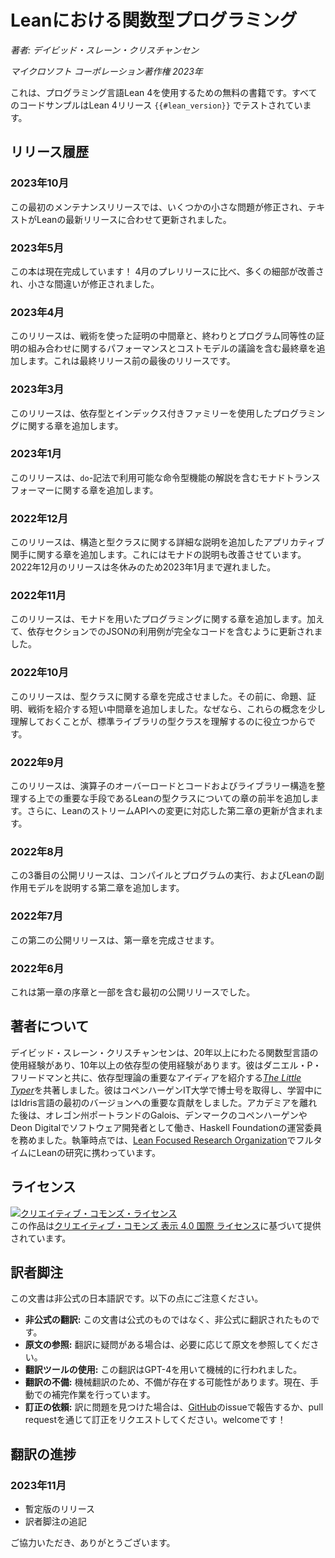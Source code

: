 # Leanにおける関数型プログラミング

*著者: デイビッド・スレーン・クリスチャンセン*

*マイクロソフト コーポレーション著作権 2023年*



これは、プログラミング言語Lean 4を使用するための無料の書籍です。すべてのコードサンプルはLean 4リリース `{{#lean_version}}` でテストされています。

## リリース履歴

### 2023年10月

この最初のメンテナンスリリースでは、いくつかの小さな問題が修正され、テキストがLeanの最新リリースに合わせて更新されました。

### 2023年5月

この本は現在完成しています！ 4月のプレリリースに比べ、多くの細部が改善され、小さな間違いが修正されました。

### 2023年4月

このリリースは、戦術を使った証明の中間章と、終わりとプログラム同等性の証明の組み合わせに関するパフォーマンスとコストモデルの議論を含む最終章を追加します。これは最終リリース前の最後のリリースです。

### 2023年3月

このリリースは、依存型とインデックス付きファミリーを使用したプログラミングに関する章を追加します。

### 2023年1月

このリリースは、`do`-記法で利用可能な命令型機能の解説を含むモナドトランスフォーマーに関する章を追加します。

### 2022年12月

このリリースは、構造と型クラスに関する詳細な説明を追加したアプリカティブ関手に関する章を追加します。これにはモナドの説明も改善させています。2022年12月のリリースは冬休みのため2023年1月まで遅れました。

### 2022年11月

このリリースは、モナドを用いたプログラミングに関する章を追加します。加えて、依存セクションでのJSONの利用例が完全なコードを含むように更新されました。

### 2022年10月

このリリースは、型クラスに関する章を完成させました。その前に、命題、証明、戦術を紹介する短い中間章を追加しました。なぜなら、これらの概念を少し理解しておくことが、標準ライブラリの型クラスを理解するのに役立つからです。

### 2022年9月

このリリースは、演算子のオーバーロードとコードおよびライブラリー構造を整理する上での重要な手段であるLeanの型クラスについての章の前半を追加します。さらに、LeanのストリームAPIへの変更に対応した第二章の更新が含まれます。

### 2022年8月

この3番目の公開リリースは、コンパイルとプログラムの実行、およびLeanの副作用モデルを説明する第二章を追加します。

### 2022年7月

この第二の公開リリースは、第一章を完成させます。

### 2022年6月

これは第一章の序章と一部を含む最初の公開リリースでした。

## 著者について

デイビッド・スレーン・クリスチャンセンは、20年以上にわたる関数型言語の使用経験があり、10年以上の依存型の使用経験があります。彼はダニエル・P・フリードマンと共に、依存型理論の重要なアイディアを紹介する[_The Little Typer_](https://thelittletyper.com/)を共著しました。彼はコペンハーゲンIT大学で博士号を取得し、学習中にはIdris言語の最初のバージョンへの重要な貢献をしました。アカデミアを離れた後は、オレゴン州ポートランドのGalois、デンマークのコペンハーゲンやDeon Digitalでソフトウェア開発者として働き、Haskell Foundationの運営委員を務めました。執筆時点では、[Lean Focused Research Organization](https://lean-fro.org)でフルタイムにLeanの研究に携わっています。

## ライセンス

<a rel="license" href="http://creativecommons.org/licenses/by/4.0/"><img alt="クリエイティブ・コモンズ・ライセンス" style="border-width:0" src="https://i.creativecommons.org/l/by/4.0/88x31.png" /></a><br />この作品は<a rel="license" href="http://creativecommons.org/licenses/by/4.0/">クリエイティブ・コモンズ 表示 4.0 国際 ライセンス</a>に基づいて提供されています。

## 訳者脚注
この文書は非公式の日本語訳です。以下の点にご注意ください。

- **非公式の翻訳:** この文書は公式のものではなく、非公式に翻訳されたものです。
- **原文の参照:** 翻訳に疑問がある場合は、必要に応じて原文を参照してください。
- **翻訳ツールの使用:** この翻訳はGPT-4を用いて機械的に行われました。
- **翻訳の不備:** 機械翻訳のため、不備が存在する可能性があります。現在、手動での補完作業を行っています。
- **訂正の依頼:** 訳に問題を見つけた場合は、[GitHub](https://github.com/ondanaoto/fp-lean-ja)のissueで報告するか、pull requestを通じて訂正をリクエストしてください。welcomeです！
## 翻訳の進捗
### 2023年11月
- 暫定版のリリース
- 訳者脚注の追記

ご協力いただき、ありがとうございます。
